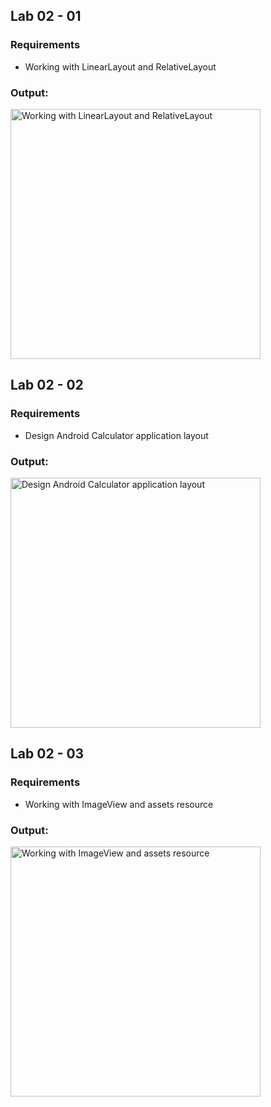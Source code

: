 ## Lab 02 - 01
### Requirements
- Working with LinearLayout and RelativeLayout
### Output:
<img width="400" src="/screenshots/excercise01.png" alt="Working with LinearLayout and RelativeLayout"/>


## Lab 02 - 02
### Requirements
- Design Android Calculator application layout
### Output:
<img width="400" src="https://github.com/cminhho/TDTU-LapTrinhUngDungDiDong-Feb2020/tree/master/Lab02/screenshots/screenshots/excercise02.png" alt="Design Android Calculator application layout"/>


## Lab 02 - 03
### Requirements
- Working with ImageView and assets resource 
### Output:
<img width="400" src="https://github.com/cminhho/TDTU-LapTrinhUngDungDiDong-Feb2020/tree/master/Lab02/screenshots/screenshots/excercise03.png" alt="Working with ImageView and assets resource "/>


 
